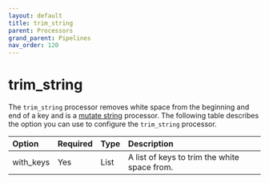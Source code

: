 ```yaml
---
layout: default
title: trim_string
parent: Processors
grand_parent: Pipelines
nav_order: 120
---
```


# trim_string

The `trim_string` processor removes white space from the beginning and end of a key and is a [mutate string](https://github.com/opensearch-project/data-prepper/tree/main/data-prepper-plugins/mutate-string-processors#mutate-string-processors) processor. The following table describes the option you can use to configure the `trim_string` processor.

<!--
This table is autogenerated. Do not edit it.
- name: trim_string
- pluginType: processor
- source: https://github.com/opensearch-project/data-prepper/blob/c4455a7785bc2da4358067c217be7085e0bc8d0f/data-prepper-plugins/mutate-string-processors/src/main/java/org/opensearch/dataprepper/plugins/processor/mutatestring/WithKeysConfig.java
-->

Option | Required | Type | Description
:--- | :--- | :--- | :---
with_keys | Yes | List | A list of keys to trim the white space from.

<!---## Configuration

Content will be added to this section.

## Metrics

Content will be added to this section.--->